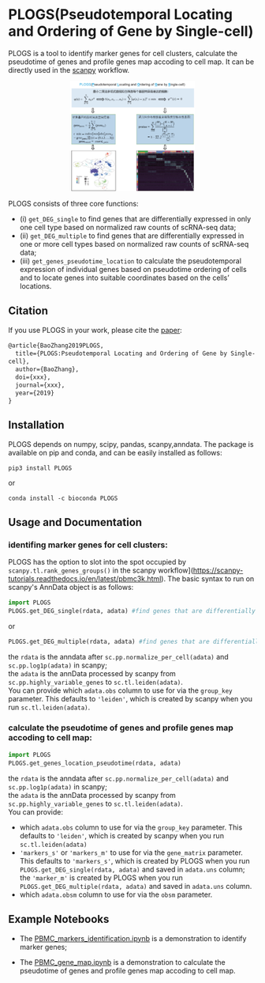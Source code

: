 # PLOGS(Pseudotemporal Locating and Ordering of Gene by Single-cell)

PLOGS is a tool to identify marker genes for cell clusters, calculate the pseudotime of genes and profile genes map accoding to cell map. It can be directly used in the [scanpy](https://scanpy.readthedocs.io/en/latest/) workflow. 

<p align="center"><img src="figures/PLOGS.png" alt="PLOGS" width="50%"></p>

PLOGS consists of three core functions: 
* (i) `get_DEG_single` to find genes that are differentially expressed in only one cell type based on normalized raw counts of scRNA-seq data; 
* (ii) `get_DEG_multiple` to find genes that are differentially expressed in one or more  cell types based on normalized raw counts of scRNA-seq data; 
* (iii) `get_genes_pseudotime_location` to calculate the pseudotemporal expression of individual genes based on pseudotime ordering of cells and to locate genes into suitable coordinates based on the cells’ locations. 

## Citation

If you use PLOGS in your work, please cite the [paper](https://xxx.com):

	@article{BaoZhang2019PLOGS,
	  title={PLOGS:Pseudotemporal Locating and Ordering of Gene by Single-cell},
	  author={BaoZhang},
	  doi={xxx},
	  journal={xxx},
	  year={2019}
	}

## Installation

PLOGS depends on numpy, scipy, pandas, scanpy,anndata. The package is available on pip and conda, and can be easily installed as follows:

	pip3 install PLOGS

or

	conda install -c bioconda PLOGS

## Usage and Documentation
### identifing marker genes for cell clusters: <br>
PLOGS has the option to slot into the spot occupied by `scanpy.tl.rank_genes_groups()` in the scanpy workflow](https://scanpy-tutorials.readthedocs.io/en/latest/pbmc3k.html). The basic syntax to run on scanpy's AnnData object is as follows:
```python
import PLOGS
PLOGS.get_DEG_single(rdata, adata) #find genes that are differentially expressed in only one cell type
```
or
```python
PLOGS.get_DEG_multiple(rdata, adata) #find genes that are differentially expressed in one or more  cell types
```
the `rdata` is the anndata after `sc.pp.normalize_per_cell(adata)` and `sc.pp.log1p(adata)` in scanpy;<br>
the `adata` is the annData processed by scanpy from `sc.pp.highly_variable_genes` to `sc.tl.leiden(adata)`.<br>
You can provide which `adata.obs` column to use for via the `group_key` parameter. This defaults to `'leiden'`, which is created by scanpy when you run `sc.tl.leiden(adata)`.

### calculate the pseudotime of genes and profile genes map accoding to cell map:<br>
```python
import PLOGS
PLOGS.get_genes_location_pseudotime(rdata, adata)
```
the `rdata` is the anndata after `sc.pp.normalize_per_cell(adata)` and `sc.pp.log1p(adata)` in scanpy;<br>
the `adata` is the annData processed by scanpy from `sc.pp.highly_variable_genes` to `sc.tl.leiden(adata)`.<br>
You can provide:<br>
* which `adata.obs` column to use for via the `group_key` parameter. This defaults to `'leiden'`, which is created by scanpy when you run `sc.tl.leiden(adata)`
* `'markers_s'` or `'markers_m'` to use for via the `gene_matrix` parameter. This defaults to `'markers_s'`, which is created by PLOGS when you run `PLOGS.get_DEG_single(rdata, adata)` and saved in `adata.uns` column; the `'marker_m'` is created by PLOGS when you run `PLOGS.get_DEG_multiple(rdata, adata)` and saved in `adata.uns` column.
* which `adata.obsm` column to use for via the `obsm` parameter.
## Example Notebooks

* The [PBMC_markers_identification.ipynb](https://nbviewer.jupyter.org/github/Teichlab/bbknn/blob/master/examples/pancreas.ipynb) is a demonstration to identify marker genes;

* The [PBMC_gene_map.ipynb](https://nbviewer.jupyter.org/github/Teichlab/bbknn/blob/master/examples/pancreas.ipynb) is a demonstration to calculate the pseudotime of genes and profile genes map accoding to cell map. 
